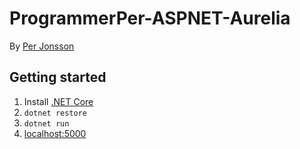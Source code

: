 # ProgrammerPer-ASPNET-Aurelia
By [Per Jonsson](http://www.programmerper.com)

## Getting started
1. Install [.NET Core](https://microsoft.com/net/core)
2. `dotnet restore`
3. `dotnet run`
4. [localhost:5000](localhost:5000)

